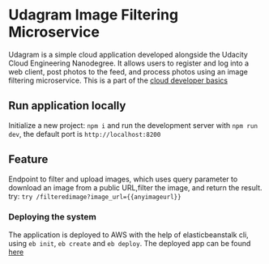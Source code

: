 # Udagram Image Filtering Microservice

Udagram is a simple cloud application developed alongside the Udacity Cloud Engineering Nanodegree. It allows users to register and log into a web client, post photos to the feed, and process photos using an image filtering microservice. This is a part of the [cloud developer basics](https://github.com/BarbaraJoebstl/CDND/tree/master/udagram)

## Run application locally
Initialize a new project: `npm i` and run the development server with `npm run dev`, the default port is `http://localhost:8200`

## Feature
Endpoint to filter and upload images, which uses query parameter to download an image from a public URL,filter the image, and return the result.
try: `try /filteredimage?image_url={{anyimageurl}}`

### Deploying the system
The application is deployed to AWS with the help of elasticbeanstalk cli, using `eb init`, `eb create` and `eb deploy`.
The deployed app can be found [here](http://cdnd-project-a-dev.eu-central-1.elasticbeanstalk.com/)
